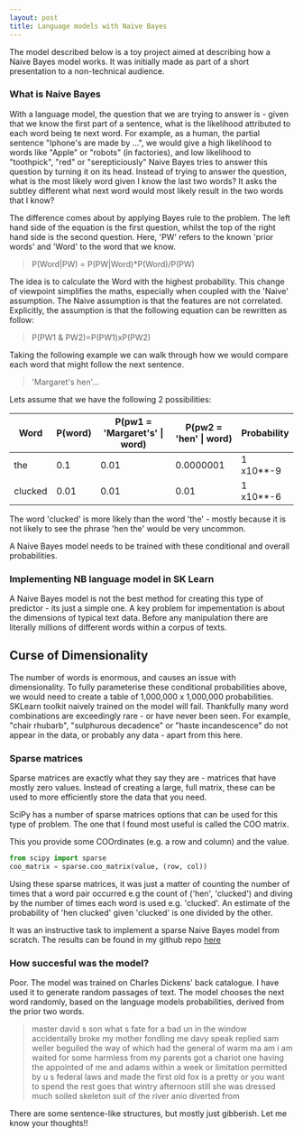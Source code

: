 ```yaml
---
layout: post
title: Language models with Naive Bayes
---
```


The model described below is a toy project aimed at describing how a Naive Bayes model works. It was initially made as part of a short presentation to a non-technical audience.

### What is Naive Bayes

With a language model, the question that we are trying to answer is - given that we know the first part of a sentence, what is the likelihood attributed to each word being te next word. For example, as a human, the partial sentence "Iphone's are made by ...", we would give a high likelihood to words like "Apple" or "robots" (in factories), and low likelihood to "toothpick", "red" or "serepticiously"
Naive Bayes tries to answer this question by turning it on its head. Instead of trying to answer the question, what is the most likely word given I know the last two words? It asks the subtley different what next word would most likely result in the two words that I know?

The difference comes about by applying Bayes rule to the problem. The left hand side of the equation is the first question,
whilst the top of the right hand side is the second question. Here, 'PW' refers to the known 'prior words' and 'Word' to
the word that we know.
> P(Word|PW) = P(PW|Word)*P(Word)/P(PW)

The idea is to calculate the Word with the highest probability. This change of viewpoint simplifies the maths, especially when coupled with the 'Naive' assumption. The 
Naive assumption is that the features are not correlated. Explicitly, the assumption is that the following
equation can be rewritten as follow:
> P(PW1 & PW2)=P(PW1)xP(PW2)

Taking the following example we can walk through how we would compare each word that might follow the next sentence. 
> 'Margaret's hen'... 

Lets assume that we have the following 2 possibilities:

| Word | P(word) | P(pw1 = 'Margaret's' \| word)   | P(pw2 = 'hen' \| word)   | Probability   |
|------|---------|--------------------------------|-------------------------|---------------|
| the  | 0.1     | 0.01                           | 0.0000001               |  1 x10**-9    |
|clucked| 0.01   |  0.01                          | 0.01                    |  1 x10**-6    |

The word 'clucked' is more likely than the word 'the' - mostly because it is not likely to see the phrase 'hen the'
would be very uncommon.

A Naive Bayes model needs to be trained with these conditional and overall probabilities.

### Implementing NB language model in SK Learn
A Naive Bayes model is not the best method for creating this type of predictor - its just a simple one. A key problem for impementation is about the dimensions of typical text data. Before any manipulation there are literally millions of different words within a corpus of texts.
## Curse of Dimensionality
The number of words is enormous, and causes an issue with dimensionality. To fully parameterise these conditional probabilities above, we would need to create a table of 1,000,000 x 1,000,000 probabilities.
SKLearn toolkit naively trained on the model will fail. Thankfully many word combinations are exceedingly rare - or have never been seen. For example, "chair rhubarb", "sulphurous decadence" or "haste incandescence" do not appear in the data, or probably any data - apart from this here. 

### Sparse matrices

Sparse matrices are exactly what they say they are - matrices that have mostly zero values. Instead of creating a large, full matrix,
these can be used to more efficiently store the data that you need. 

SciPy has a number of sparse matrices options that can be used for this type of problem.  The one that I found most useful is called the COO matrix. 

This you provide some COOrdinates (e.g. a row and column) and the value. 
``` python
from scipy import sparse
coo_matrix = sparse.coo_matrix(value, (row, col))
```

Using these sparse matrices, it was just a matter of counting the number of times that a word pair occurred e.g the count of ('hen', 'clucked') and diving by the number of times each word is used e.g. 'clucked'. 
An estimate of the probability of 'hen clucked' given 'clucked' is one divided by the other.

It was an instructive task to implement a sparse Naive Bayes model from scratch. The results can be found in my github repo
 [here](https://github.com/JRThurman01/WhatTheDickens)

### How succesful was the model?

Poor. The model was trained on Charles Dickens' back catalogue. I have used it to generate random passages of text. The model chooses the
next word randomly, based on the language models probabilities, derived from the prior two words. 
> master david s son what s fate for a bad un in the window accidentally broke my mother fondling me davy speak replied sam weller beguiled the way of which had the general of warm ma am i am waited for some harmless from my parents got a chariot one having the appointed of me and adams within a week or limitation permitted by u s federal laws and made the first old fox is a pretty or you want to spend the rest goes that wintry afternoon still she was dressed much soiled skeleton suit of the river anio diverted from

There are some sentence-like structures, but mostly just gibberish. Let me know your thoughts!!